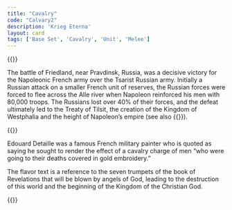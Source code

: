 ```yaml
---
title: "Cavalry"
code: "Calvary2"
description: 'Krieg Eterna'
layout: card
tags: ['Base Set', 'Cavalry', 'Unit', 'Melee']
---
```

{{<card-detail-page title="Calvary2" artwork="Vive L'Empereur! - Charge of the 4th Hussars at the battle of Friedland by Édouard Detaille  (1891)" book="Revalations 8:6">}}
<p>
The battle of Friedland, near Pravdinsk, Russia, was a decisive victory for the Napoleonic French army over the Tsarist Russian army.  Initially a Russian attack on a smaller French unit of reserves, the Russian forces were forced to flee across the Alle river when Napoleon reinforced his men with 80,000 troops.  The Russians lost over 40% of their forces, and the defeat ultimately led to the Treaty of Tilsit, the creation of the Kingdom of Westphalia and the height of Napoleon’s empire (see also  {{<cardlink name="Feint">}}).
</p>
{{<card-detail-image file="friedland.jpg" caption="The Battle of Friedland by Horace Vernet (1835)">}}
<p>
Edouard Detaille was a famous French military painter who is quoted as saying he sought to render the effect of a cavalry charge of men “who were going to their deaths covered in gold embroidery.”
</p>
<p>
The flavor text is a reference to the seven trumpets of the book of Revelations that will be blown by angels of God, leading to the destruction of this world and the beginning of the Kingdom of the Christian God.
</p>
{{</card-detail-page>}}